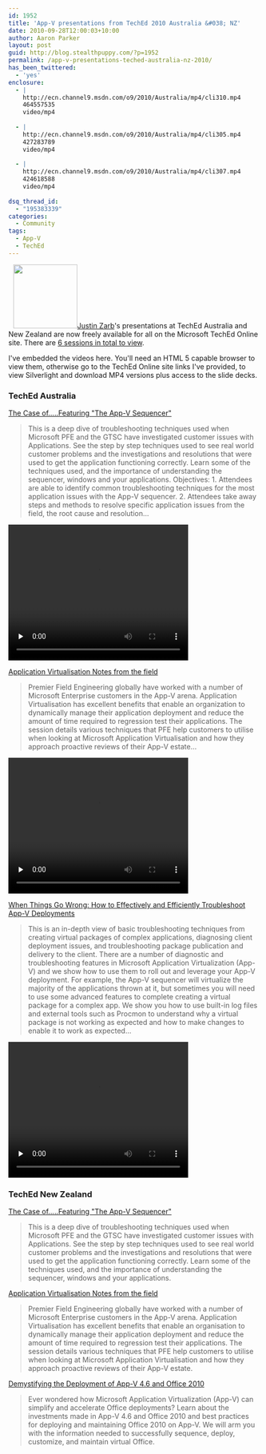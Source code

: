 ```yaml
---
id: 1952
title: 'App-V presentations from TechEd 2010 Australia &#038; NZ'
date: 2010-09-28T12:00:03+10:00
author: Aaron Parker
layout: post
guid: http://blog.stealthpuppy.com/?p=1952
permalink: /app-v-presentations-teched-australia-nz-2010/
has_been_twittered:
  - 'yes'
enclosure:
  - |
    http://ecn.channel9.msdn.com/o9/2010/Australia/mp4/cli310.mp4
    464557535
    video/mp4
    
  - |
    http://ecn.channel9.msdn.com/o9/2010/Australia/mp4/cli305.mp4
    427283789
    video/mp4
    
  - |
    http://ecn.channel9.msdn.com/o9/2010/Australia/mp4/cli307.mp4
    424618588
    video/mp4
    
dsq_thread_id:
  - "195383339"
categories:
  - Community
tags:
  - App-V
  - TechEd
---
```

<a href="https://stealthpuppy.com/community/may-user-group-presentations/attachment/softgridpresentationpng/" style="margin: 0px 0px 5px 10px; display: inline; border-width: 0px;" rel="attachment wp-att-542"><img src="https://stealthpuppy.com/media/2008/04/softgridpresentation.png" alt="" title="softgridpresentation.png" width="128" height="128" class="alignright size-full wp-image-542" /></a>[Justin Zarb](http://appvguy.com)'s presentations at TechEd Australia and New Zealand are now freely available for all on the Microsoft TechEd Online site. There are [6 sessions in total to view](http://www.msteched.com/Speakers/Justin-Zarb).

I've embedded the videos here. You'll need an HTML 5 capable browser to view them, otherwise go to the TechEd Online site links I've provided, to view Silverlight and download MP4 versions plus access to the slide decks.

### TechEd Australia

[The Case of.....Featuring "The App-V Sequencer"](http://www.msteched.com/2010/Australia/CLI310)

> This is a deep dive of troubleshooting techniques used when Microsoft PFE and the GTSC have investigated customer issues with Applications. See the step by step techniques used to see real world customer problems and the investigations and resolutions that were used to get the application functioning correctly. Learn some of the techniques used, and the importance of understanding the sequencer, windows and your applications. Objectives: 1. Attendees are able to identify common troubleshooting techniques for the most application issues with the App-V sequencer. 2. Attendees take away steps and methods to resolve specific application issues from the field, the root cause and resolution...

<video src="http://ecn.channel9.msdn.com/o9/2010/Australia/mp4/cli310.mp4" controls="controls" preload="none" width="360" height="272"></video>

[Application Virtualisation Notes from the field](http://www.msteched.com/2010/Australia/CLI305)

> Premier Field Engineering globally have worked with a number of Microsoft Enterprise customers in the App-V arena. Application Virtualisation has excellent benefits that enable an organization to dynamically manage their application deployment and reduce the amount of time required to regression test their applications. The session details various techniques that PFE help customers to utilise when looking at Microsoft Application Virtualisation and how they approach proactive reviews of their App-V estate...

<video src="http://ecn.channel9.msdn.com/o9/2010/Australia/mp4/cli305.mp4" controls="controls" preload="none" width="360" height="272"></video>

[When Things Go Wrong: How to Effectively and Efficiently Troubleshoot App-V Deployments](http://www.msteched.com/2010/Australia/CLI307)

> This is an in-depth view of basic troubleshooting techniques from creating virtual packages of complex applications, diagnosing client deployment issues, and troubleshooting package publication and delivery to the client. There are a number of diagnostic and troubleshooting features in Microsoft Application Virtualization (App-V) and we show how to use them to roll out and leverage your App-V deployment. For example, the App-V sequencer will virtualize the majority of the applications thrown at it, but sometimes you will need to use some advanced features to complete creating a virtual package for a complex app. We show you how to use built-in log files and external tools such as Procmon to understand why a virtual package is not working as expected and how to make changes to enable it to work as expected...

<video src="http://ecn.channel9.msdn.com/o9/2010/Australia/mp4/cli307.mp4" controls="controls" preload="none" width="360" height="272"></video>

### TechEd New Zealand

[The Case of.....Featuring "The App-V Sequencer"](http://www.msteched.com/2010/NewZealand/CLI310)

> This is a deep dive of troubleshooting techniques used when Microsoft PFE and the GTSC have investigated customer issues with Applications. See the step by step techniques used to see real world customer problems and the investigations and resolutions that were used to get the application functioning correctly. Learn some of the techniques used, and the importance of understanding the sequencer, windows and your applications.

[Application Virtualisation Notes from the field](http://www.msteched.com/2010/NewZealand/CLI305)

> Premier Field Engineering globally have worked with a number of Microsoft Enterprise customers in the App-V arena. Application Virtualisation has excellent benefits that enable an organisation to dynamically manage their application deployment and reduce the amount of time required to regression test their applications. The session details various techniques that PFE help customers to utilise when looking at Microsoft Application Virtualisation and how they approach proactive reviews of their App-V estate.

[Demystifying the Deployment of App-V 4.6 and Office 2010](http://www.msteched.com/2010/NewZealand/CLI302)

> Ever wondered how Microsoft Application Virtualization (App-V) can simplify and accelerate Office deployments? Learn about the investments made in App-V 4.6 and Office 2010 and best practices for deploying and maintaining Office 2010 on App-V. We will arm you with the information needed to successfully sequence, deploy, customize, and maintain virtual Office.